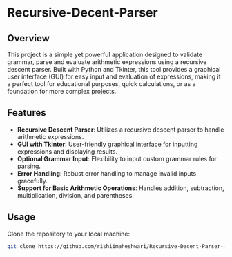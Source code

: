 # Recursive-Decent-Parser

## Overview

This project is a simple yet powerful application designed to validate grammar, parse and evaluate arithmetic expressions using a recursive descent parser. Built with Python and Tkinter, this tool provides a graphical user interface (GUI) for easy input and evaluation of expressions, making it a perfect tool for educational purposes, quick calculations, or as a foundation for more complex projects.

## Features

- **Recursive Descent Parser**: Utilizes a recursive descent parser to handle arithmetic expressions.
- **GUI with Tkinter**: User-friendly graphical interface for inputting expressions and displaying results.
- **Optional Grammar Input**: Flexibility to input custom grammar rules for parsing.
- **Error Handling**: Robust error handling to manage invalid inputs gracefully.
- **Support for Basic Arithmetic Operations**: Handles addition, subtraction, multiplication, division, and parentheses.

## Usage


Clone the repository to your local machine:

```bash
git clone https://github.com/rishiimaheshwari/Recursive-Decent-Parser-.git
